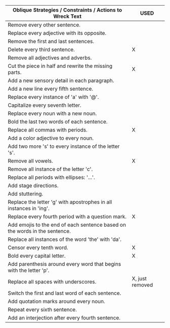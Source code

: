 | Oblique Strategies / Constraints / Actions to Wreck Text | USED |
|-------------------|---------------|
| Remove every other sentence. | |
| Replace every adjective with its opposite. | |
| Remove the first and last sentences. | |
| Delete every third sentence. | X |
| Remove all adjectives and adverbs. | |
| Cut the piece in half and rewrite the missing parts. | X |
| Add a new sensory detail in each paragraph. | |
| Add a new line every fifth sentence. | |
| Replace every instance of 'a' with '@'. | |
| Capitalize every seventh letter. | | 
| Replace every noun with a new noun. | | 
| Bold the last two words of each sentence. | |
| Replace all commas with periods. | X | 
| Add a color adjective to every noun. | |
| Add two more 's' to every instance of the letter 's'. | |
| Remove all vowels. | X |
| Remove all instance of the letter 'c'. | |
| Replace all periods with ellipses: '...'. | |
| Add stage directions. | |
| Add stuttering. | |
| Replace the letter 'g' with apostrophes in all instances in 'ing'. | |
| Replace every fourth period with a question mark. | X|
| Add emojis to the end of each sentence based on the words in the sentence. | |
| Replace all instances of the word 'the' with 'da'. | |
| Censor every tenth word. | X |
| Bold every capital letter. | X |
| Add parenthesis around every word that begins with the letter 'p'. | |
| Replace all spaces with underscores. | X, just removed|
| Switch the first and last word of each sentence. | |
| Add quotation marks around every noun. | |
| Repeat every sixth sentence. | |
| Add an interjection after every fourth sentence. | | 
